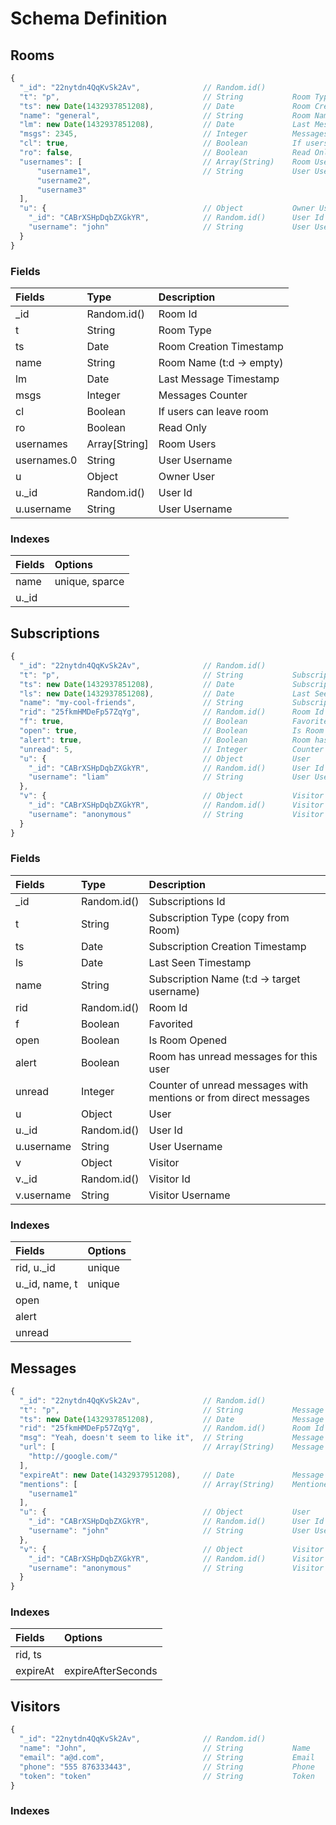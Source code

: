 # Schema Definition

## Rooms

```js
{
  "_id": "22nytdn4QqKvSk2Av",              // Random.id()
  "t": "p",                                // String           Room Type: c = chanel, d = direct, p (change to g) = group, v = visitor
  "ts": new Date(1432937851208),           // Date             Room Creation Timestamp
  "name": "general",                       // String           Room Name (t:d -> empty)
  "lm": new Date(1432937851208),           // Date             Last Message Timestamp
  "msgs": 2345,                            // Integer          Messages Counter
  "cl": true,                              // Boolean          If users can leave room
  "ro": false,                             // Boolean          Read Only
  "usernames": [                           // Array(String)    Room Users
      "username1",                         // String           User Username
      "username2",
      "username3"
  ],
  "u": {                                   // Object           Owner User
    "_id": "CABrXSHpDqbZXGkYR",            // Random.id()      User Id
    "username": "john"                     // String           User Username
  }
}
```

### Fields

| Fields      | Type          | Description              |
| :---------- | :------------ | :----------------------- |
| \_id        | Random.id()   | Room Id                  |
| t           | String        | Room Type                |
| ts          | Date          | Room Creation Timestamp  |
| name        | String        | Room Name (t:d -> empty) |
| lm          | Date          | Last Message Timestamp   |
| msgs        | Integer       | Messages Counter         |
| cl          | Boolean       | If users can leave room  |
| ro          | Boolean       | Read Only                |
| usernames   | Array[String] | Room Users               |
| usernames.0 | String        | User Username            |
| u           | Object        | Owner User               |
| u.\_id      | Random.id()   | User Id                  |
| u.username  | String        | User Username            |

### Indexes

| Fields | Options        |
| :----- | :------------- |
| name   | unique, sparce |
| u.\_id |                |

## Subscriptions

```js
{
  "_id": "22nytdn4QqKvSk2Av",              // Random.id()
  "t": "p",                                // String           Subscription Type (copy from Room)
  "ts": new Date(1432937851208),           // Date             Subscription Creation Timestamp
  "ls": new Date(1432937851208),           // Date             Last Seen Timestamp
  "name": "my-cool-friends",               // String           Subscription Name (t:d -> target username)
  "rid": "25fkmHMDeFp57ZqYg",              // Random.id()      Room Id
  "f": true,                               // Boolean          Favorited
  "open": true,                            // Boolean          Is Room Opened
  "alert": true,                           // Boolean          Room has unread messages for this user
  "unread": 5,                             // Integer          Counter of unread messages with mentions or from direct messages
  "u": {                                   // Object           User
    "_id": "CABrXSHpDqbZXGkYR",            // Random.id()      User Id
    "username": "liam"                     // String           User Username
  },
  "v": {                                   // Object           Visitor
    "_id": "CABrXSHpDqbZXGkYR",            // Random.id()      Visitor Id
    "username": "anonymous"                // String           Visitor Username
  }
}
```

### Fields

| Fields     | Type        | Description                                                      |
| :--------- | :---------- | :--------------------------------------------------------------- |
| \_id       | Random.id() | Subscriptions Id                                                 |
| t          | String      | Subscription Type (copy from Room)                               |
| ts         | Date        | Subscription Creation Timestamp                                  |
| ls         | Date        | Last Seen Timestamp                                              |
| name       | String      | Subscription Name (t:d -> target username)                       |
| rid        | Random.id() | Room Id                                                          |
| f          | Boolean     | Favorited                                                        |
| open       | Boolean     | Is Room Opened                                                   |
| alert      | Boolean     | Room has unread messages for this user                           |
| unread     | Integer     | Counter of unread messages with mentions or from direct messages |
| u          | Object      | User                                                             |
| u.\_id     | Random.id() | User Id                                                          |
| u.username | String      | User Username                                                    |
| v          | Object      | Visitor                                                          |
| v.\_id     | Random.id() | Visitor Id                                                       |
| v.username | String      | Visitor Username                                                 |

### Indexes

| Fields          | Options |
| :-------------- | :------ |
| rid, u.\_id     | unique  |
| u.\_id, name, t | unique  |
| open            |         |
| alert           |         |
| unread          |         |

## Messages

```js
{
  "_id": "22nytdn4QqKvSk2Av",              // Random.id()
  "t": "p",                                // String           Message Type
  "ts": new Date(1432937851208),           // Date             Message Creation Timestamp
  "rid": "25fkmHMDeFp57ZqYg",              // Random.id()      Room Id
  "msg": "Yeah, doesn't seem to like it",  // String           Message Body
  "url": [                                 // Array(String)    Message URLs
    "http://google.com/"
  ],
  "expireAt": new Date(1432937951208),     // Date             Message auto-delete trigger
  "mentions": [                            // Array(String)    Mentioned Usernames
    "username1"
  ],
  "u": {                                   // Object           User
    "_id": "CABrXSHpDqbZXGkYR",            // Random.id()      User Id
    "username": "john"                     // String           User Username
  },
  "v": {                                   // Object           Visitor
    "_id": "CABrXSHpDqbZXGkYR",            // Random.id()      Visitor Id
    "username": "anonymous"                // String           Visitor Username
  }
}
```

### Indexes

| Fields   | Options            |
| :------- | :----------------- |
| rid, ts  |                    |
| expireAt | expireAfterSeconds |

## Visitors

```js
{
  "_id": "22nytdn4QqKvSk2Av",              // Random.id()
  "name": "John",                          // String           Name
  "email": "a@d.com",                      // String           Email
  "phone": "555 876333443",                // String           Phone
  "token": "token"                         // String           Token
}
```

### Indexes

